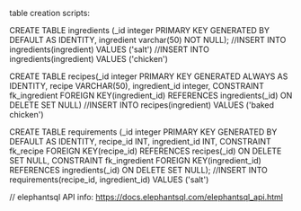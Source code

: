 table creation scripts:

CREATE TABLE ingredients (_id integer PRIMARY KEY GENERATED BY DEFAULT AS IDENTITY, ingredient varchar(50) NOT NULL);
//INSERT INTO ingredients(ingredient) VALUES ('salt')
//INSERT INTO ingredients(ingredient) VALUES ('chicken')

CREATE TABLE recipes(_id integer PRIMARY KEY GENERATED ALWAYS AS IDENTITY, recipe VARCHAR(50), ingredient_id integer, 
CONSTRAINT fk_ingredient FOREIGN KEY(ingredient_id) REFERENCES ingredients(_id) ON DELETE SET NULL)
//INSERT INTO recipes(ingredient) VALUES ('baked chicken')

CREATE TABLE requirements (_id integer PRIMARY KEY GENERATED BY DEFAULT AS IDENTITY, recipe_id INT, ingredient_id INT, 
CONSTRAINT fk_recipe FOREIGN KEY(recipe_id) REFERENCES recipes(_id) ON DELETE SET NULL, 
CONSTRAINT fk_ingredient FOREIGN KEY(ingredient_id) REFERENCES ingredients(_id) ON DELETE SET NULL);
//INSERT INTO requirements(recipe_id, ingredient_id) VALUES ('salt')


// elephantsql API info: https://docs.elephantsql.com/elephantsql_api.html
